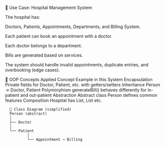 🏥 Use Case: Hospital Management System

The hospital has:

Doctors, Patients, Appointments, Departments, and Billing System.

Each patient can book an appointment with a doctor.

Each doctor belongs to a department.

Bills are generated based on services.

The system should handle invalid appointments, duplicate entries, and overbooking (edge cases).

🧩 OOP Concepts Applied
Concept	Example in this System
Encapsulation	Private fields for Doctor, Patient, etc. with getters/setters
Inheritance	Person → Doctor, Patient
Polymorphism	generateBill() behaves differently for in-patient and out-patient
Abstraction	Abstract class Person defines common features
Composition	Hospital has List<Doctor>, List<Patient> etc.

      🧠 Class Diagram (simplified)
      Person (abstract)
      │
      ├── Doctor
      │
      └── Patient
              │
              └── Appointment → Billing
